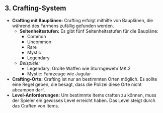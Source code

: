 ## 3. Crafting-System

-   **Crafting mit Bauplänen:** Crafting erfolgt mithilfe von Bauplänen, die während des Farmens zufällig gefunden werden.
    -   **Seltenheitsstufen:** Es gibt fünf Seltenheitsstufen für die Baupläne:
        -   Common
        -   Uncommon
        -   Rare
        -   Mystic
        -   Legendary
    -   _Beispiele:_
        -   Legendary: Große Waffen wie Sturmgewehr MK.2
        -   Mystic: Fahrzeuge wie Jugular
-   **Crafting-Orte:** Crafting ist nur an bestimmten Orten möglich. Es sollte eine Regel geben, die besagt, dass die Polizei diese Orte nicht abcampen darf.
-   **Level-Anforderungen:** Um bestimmte Items craften zu können, muss der Spieler ein gewisses Level erreicht haben. Das Level steigt durch das Craften von Items.
